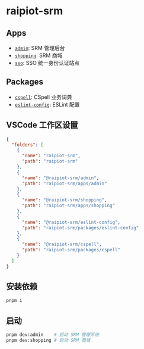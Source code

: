 # raipiot-srm

## Apps

- [`admin`](apps/admin/): SRM 管理后台
- [`shopping`](apps/shopping/): SRM 商城
- [`sso`](apps/sso/): SSO 统一身份认证站点

## Packages

- [`cspell`](packages/cspell/): CSpell 业务词典
- [`eslint-config`](packages/eslint-config/): ESLint 配置

## VSCode 工作区设置

```json
{
  "folders": [
    {
      "name": "raipiot-srm",
      "path": "raipiot-srm"
    },
    {
      "name": "@raipiot-srm/admin",
      "path": "raipiot-srm/apps/admin"
    },
    {
      "name": "@raipiot-srm/shopping",
      "path": "raipiot-srm/apps/shopping"
    },
    {
      "name": "@raipiot-srm/eslint-config",
      "path": "raipiot-srm/packages/eslint-config"
    },
    {
      "name": "@raipiot-srm/cspell",
      "path": "raipiot-srm/packages/cspell"
    }
  ]
}
```

## 安装依赖

```bash
pnpm i
```

## 启动

```bash
pnpm dev:admin    # 启动 SRM 管理系统
pnpm dev:shopping # 启动 SRM 商城
```
